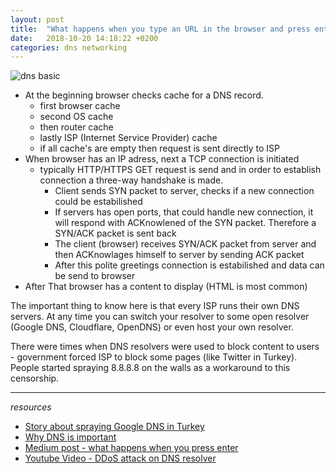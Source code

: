 ```yaml
---
layout: post
title:  "What happens when you type an URL in the browser and press enter?"
date:   2018-10-20 14:18:22 +0200
categories: dns networking
---
```


![dns basic](https://upload.wikimedia.org/wikipedia/commons/7/7e/Dns-rev-1.gif)
* At the beginning browser checks cache for a DNS record.
	* first browser cache
	* second OS cache
	* then router cache
	* lastly ISP (Internet Service Provider) cache
	* if all cache's are empty then request is sent directly to ISP
* When browser has an IP adress, next a TCP connection is initiated
	* typically HTTP/HTTPS GET request is send and in order to establish connection a three-way handshake is made.
		* Client sends SYN packet to server, checks if a new connection could be estabilished
		* If servers has open ports, that could handle new connection, it will respond with ACKnowlened of the SYN packet. Therefore a SYN/ACK packet is sent back
		* The client (browser) receives SYN/ACK packet from server and then ACKnowlages himself to server by sending ACK packet
		* After this polite greetings connection is estabilished and data can be send to browser
* After That browser has a content to display (HTML is most common)


The important thing to know here is that every ISP runs their own DNS servers. At any time you can switch your resolver to some open resolver (Google DNS, Cloudflare, OpenDNS) or even host your own resolver. 

There were times when DNS resolvers were used to block content to users - government forced ISP to block some pages (like Twitter in Turkey). People started spraying 8.8.8.8 on the walls as a workaround to this censorship. 

---
*resources*
* [Story about spraying Google DNS in Turkey](https://mic.com/articles/85987/turkish-protesters-are-spray-painting-8-8-8-8-and-8-8-4-4-on-walls-here-s-what-it-means#.IUu2L4Y8f)
* [Why DNS is important](https://dyn.com/blog/dns-why-its-important-how-it-works/)
* [Medium post - what happens when you press enter](https://medium.com/@maneesha.wijesinghe1/what-happens-when-you-type-an-url-in-the-browser-and-press-enter-bb0aa2449c1a)
* [Youtube Video - DDoS attack on DNS resolver](https://www.youtube.com/watch?v=Y1frKCKL8xA)

